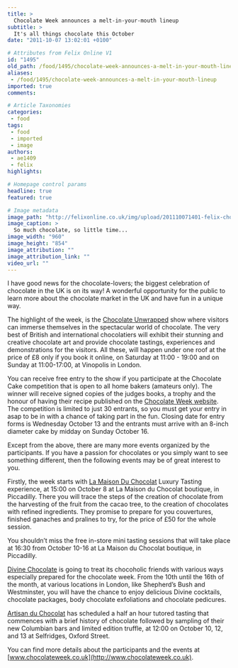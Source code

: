 ```yaml
---
title: >
  Chocolate Week announces a melt-in-your-mouth lineup
subtitle: >
  It's all things chocolate this October
date: "2011-10-07 13:02:01 +0100"

# Attributes from Felix Online V1
id: "1495"
old_path: /food/1495/chocolate-week-announces-a-melt-in-your-mouth-lineup
aliases:
 - /food/1495/chocolate-week-announces-a-melt-in-your-mouth-lineup
imported: true
comments:

# Article Taxonomies
categories:
 - food
tags:
 - food
 - imported
 - image
authors:
 - ae1409
 - felix
highlights:

# Homepage control params
headline: true
featured: true

# Image metadata
image_path: "http://felixonline.co.uk/img/upload/201110071401-felix-chocolate-liquid-1vds4o9.jpg"
image_caption: >
  So much chocolate, so little time...
image_width: "960"
image_height: "854"
image_attribution: ""
image_attribution_link: ""
video_url: ""
---
```


I have good news for the chocolate-lovers; the biggest celebration of chocolate in the UK is on its way! A wonderful opportunity for the public to learn more about the chocolate market in the UK and have fun in a unique way.

The highlight of the week, is the [Chocolate Unwrapped](http://www.chocolateweek.co.uk/chocolate-unwrapped/) show where visitors can immerse themselves in the spectacular world of chocolate. The very best of British and international chocolatiers will exhibit their stunning and creative chocolate art and provide chocolate tastings, experiences and demonstrations for the visitors. All these, will happen under one roof at the price of £8 only if you book it online, on Saturday at 11:00 - 19:00 and on Sunday at 11:00-17:00, at Vinopolis in London.

You can receive free entry to the show if you participate at the Chocolate Cake competition that is open to all home bakers (amateurs only). The winner will receive signed copies of the judges books, a trophy and the honour of having their recipe published on the [Chocolate Week website](http://www.chocolateweek.co.uk). The competition is limited to just 30 entrants, so you must get your entry in asap to be in with a chance of taking part in the fun. Closing date for entry forms is Wednesday October 13 and the entrants must arrive with an 8-inch diameter cake by midday on Sunday October 16.

Except from the above, there are many more events organized by the participants. If you have a passion for chocolates or you simply want to see something different, then the following events may be of great interest to you.

Firstly, the week starts with [La Maison Du Chocolat](http://www.lamaisonduchocolat.co.uk/uk/en/) Luxury Tasting experience, at 15:00 on October 8 at La Maison du Chocolat boutique, in Piccadilly. There you will trace the steps of the creation of chocolate from the harvesting of the fruit from the cacao tree, to the creation of chocolates with refined ingredients. They promise to prepare for you couvertures, finished ganaches and pralines to try, for the price of £50 for the whole session.

You shouldn’t miss the free in-store mini tasting sessions that will take place at 16:30 from October 10-16 at La Maison du Chocolat boutique, in Piccadilly.

[Divine Chocolate](http://www.divinechocolate.com/default.aspx) is going to treat its chocoholic friends with various ways especially prepared for the chocolate week. From the 10th until the 16th of the month, at various locations in London, like Shepherd’s Bush and Westminster, you will have the chance to enjoy delicious Divine cocktails, chocolate packages, body chocolate exfoliations and chocolate pedicures.

[Artisan du Chocolat](http://www.artisanduchocolat.com/) has scheduled a half an hour tutored tasting that commences with a brief history of chocolate followed by sampling of their new Columbian bars and limited edition truffle, at 12:00 on October 10, 12, and 13 at Selfridges, Oxford Street.

You can find more details about the participants and the events at [www.chocolateweek.co.uk](http://www.chocolateweek.co.uk).
